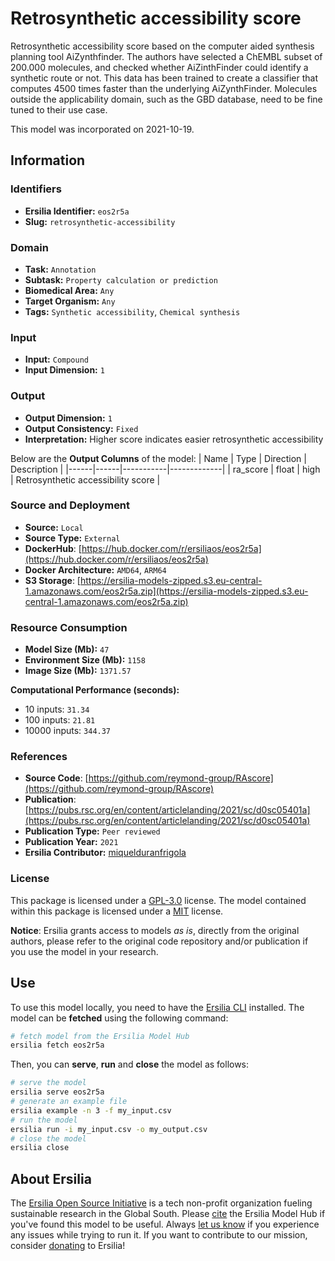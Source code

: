 # Retrosynthetic accessibility score

Retrosynthetic accessibility score based on the computer aided synthesis planning tool AiZynthfinder. The authors have selected a ChEMBL subset of 200.000 molecules, and checked whether AiZinthFinder could identify a synthetic route or not. This data has been trained to create a classifier that computes 4500 times faster than the underlying AiZynthFinder. Molecules outside the applicability domain, such as the GBD database, need to be fine tuned to their use case.

This model was incorporated on 2021-10-19.


## Information
### Identifiers
- **Ersilia Identifier:** `eos2r5a`
- **Slug:** `retrosynthetic-accessibility`

### Domain
- **Task:** `Annotation`
- **Subtask:** `Property calculation or prediction`
- **Biomedical Area:** `Any`
- **Target Organism:** `Any`
- **Tags:** `Synthetic accessibility`, `Chemical synthesis`

### Input
- **Input:** `Compound`
- **Input Dimension:** `1`

### Output
- **Output Dimension:** `1`
- **Output Consistency:** `Fixed`
- **Interpretation:** Higher score indicates easier retrosynthetic accessibility

Below are the **Output Columns** of the model:
| Name | Type | Direction | Description |
|------|------|-----------|-------------|
| ra_score | float | high | Retrosynthetic accessibility score |


### Source and Deployment
- **Source:** `Local`
- **Source Type:** `External`
- **DockerHub**: [https://hub.docker.com/r/ersiliaos/eos2r5a](https://hub.docker.com/r/ersiliaos/eos2r5a)
- **Docker Architecture:** `AMD64`, `ARM64`
- **S3 Storage**: [https://ersilia-models-zipped.s3.eu-central-1.amazonaws.com/eos2r5a.zip](https://ersilia-models-zipped.s3.eu-central-1.amazonaws.com/eos2r5a.zip)

### Resource Consumption
- **Model Size (Mb):** `47`
- **Environment Size (Mb):** `1158`
- **Image Size (Mb):** `1371.57`

**Computational Performance (seconds):**
- 10 inputs: `31.34`
- 100 inputs: `21.81`
- 10000 inputs: `344.37`

### References
- **Source Code**: [https://github.com/reymond-group/RAscore](https://github.com/reymond-group/RAscore)
- **Publication**: [https://pubs.rsc.org/en/content/articlelanding/2021/sc/d0sc05401a](https://pubs.rsc.org/en/content/articlelanding/2021/sc/d0sc05401a)
- **Publication Type:** `Peer reviewed`
- **Publication Year:** `2021`
- **Ersilia Contributor:** [miquelduranfrigola](https://github.com/miquelduranfrigola)

### License
This package is licensed under a [GPL-3.0](https://github.com/ersilia-os/ersilia/blob/master/LICENSE) license. The model contained within this package is licensed under a [MIT](LICENSE) license.

**Notice**: Ersilia grants access to models _as is_, directly from the original authors, please refer to the original code repository and/or publication if you use the model in your research.


## Use
To use this model locally, you need to have the [Ersilia CLI](https://github.com/ersilia-os/ersilia) installed.
The model can be **fetched** using the following command:
```bash
# fetch model from the Ersilia Model Hub
ersilia fetch eos2r5a
```
Then, you can **serve**, **run** and **close** the model as follows:
```bash
# serve the model
ersilia serve eos2r5a
# generate an example file
ersilia example -n 3 -f my_input.csv
# run the model
ersilia run -i my_input.csv -o my_output.csv
# close the model
ersilia close
```

## About Ersilia
The [Ersilia Open Source Initiative](https://ersilia.io) is a tech non-profit organization fueling sustainable research in the Global South.
Please [cite](https://github.com/ersilia-os/ersilia/blob/master/CITATION.cff) the Ersilia Model Hub if you've found this model to be useful. Always [let us know](https://github.com/ersilia-os/ersilia/issues) if you experience any issues while trying to run it.
If you want to contribute to our mission, consider [donating](https://www.ersilia.io/donate) to Ersilia!
